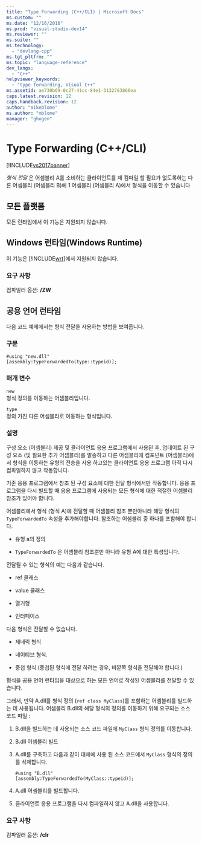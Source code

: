 ```yaml
---
title: "Type Forwarding (C++/CLI) | Microsoft Docs"
ms.custom: ""
ms.date: "12/16/2016"
ms.prod: "visual-studio-dev14"
ms.reviewer: ""
ms.suite: ""
ms.technology: 
  - "devlang-cpp"
ms.tgt_pltfrm: ""
ms.topic: "language-reference"
dev_langs: 
  - "C++"
helpviewer_keywords: 
  - "type forwarding, Visual C++"
ms.assetid: ae730b69-0c27-41cc-84e1-3132783866ea
caps.latest.revision: 12
caps.handback.revision: 12
author: "mikeblome"
ms.author: "mblome"
manager: "ghogen"
---
```

# Type Forwarding (C++/CLI)
[!INCLUDE[vs2017banner](../assembler/inline/includes/vs2017banner.md)]

*형식 전달* 은 어셈블리 A를 소비하는 클라이언트를 재 컴파일 할 필요가 없도록하는 다른 어셈블리 \(어셈블리 B\)에 1 어셈블리 \(어셈블리 A\)에서 형식을 이동할 수 있습니다  
  
## 모든 플랫폼  
 모든 런타임에서 이 기능은 지원되지 않습니다.  
  
## Windows 런타임\(Windows Runtime\)  
 이 기능은 [!INCLUDE[wrt](../atl/reference/includes/wrt_md.md)]에서 지원되지 않습니다.  
  
### 요구 사항  
 컴파일러 옵션: **\/ZW**  
  
## 공용 언어 런타임  
 다음 코드 예제에서는 형식 전달을 사용하는 방법을 보여줍니다.  
  
### 구문  
  
```  
#using "new.dll"  
[assembly:TypeForwardedTo(type::typeid)];  
```  
  
### 매개 변수  
 `new`  
 형식 정의를 이동하는 어셈블리입니다.  
  
 `type`  
 정의 가진 다른 어셈블리로 이동하는 형식입니다.  
  
### 설명  
 구성 요소 \(어셈블리\) 제공 및 클라이언트 응용 프로그램에서 사용된 후, 업데이트 된 구성 요소 \(및 필요한 추가 어셈블리\)를 발송하고 다른 어셈블리에 컴포넌트 \(어셈블리\)에서 형식을 이동하는 유형의 전송을 사용 하고있는 클라이언트 응용 프로그램 아직 다시 컴파일하지 않고 작동합니다.  
  
 기존 응용 프로그램에서 참조 된 구성 요소에 대한 전달 형식에서만 작동합니다.  응용 프로그램을 다시 빌드할 때 응용 프로그램에 사용되는 모든 형식에 대한 적절한 어셈블리 참조가 있어야 합니다.  
  
 어셈블리에서 형식 \(형식 A\)에 전달할 때 어셈블리 참조 뿐만아니라 해당 형식의 `TypeForwardedTo`  속성을 추가해야합니다.  참조하는 어셈블리 중 하나를 포함해야 합니다.  
  
-   유형 a의 정의  
  
-   `TypeForwardedTo` 은 어셈블리 참조뿐만 아니라 유형 A에 대한 특성입니다.  
  
 전달될 수 있는 형식의 예는 다음과 같습니다.  
  
-   ref 클래스  
  
-   value 클래스  
  
-   열거형  
  
-   인터페이스  
  
 다음 형식은 전달할 수 없습니다.  
  
-   제네릭 형식  
  
-   네이티브 형식.  
  
-   중첩 형식 \(중첩된 형식에 전달 하려는 경우, 바깥쪽 형식을 전달해야 합니다.\)  
  
 형식을 공용 언어 런타임을 대상으로 하는 모든 언어로 작성된 어셈블리를 전달할 수 있습니다.  
  
 그래서, 만약 A.dll를 형식 정의 \(`ref class MyClass`\)를 포함하는 어셈블리를 빌드하는 데 사용됩니다. 어셈블리 B.dll의 해당 형식의 정의를 이동하기 위해 요구되는 소스 코드 파일 :  
  
1.  B.dll을 빌드하는 데 사용되는 소스 코드 파일에  `MyClass`  형식 정의를 이동합니다.  
  
2.  B.dll 어셈블리 빌드  
  
3.  A.dll를 구축하고 다음과 같이 대체에 사용 된 소스 코드에서 `MyClass` 형식의 정의를 삭제합니다.  
  
    ```  
    #using "B.dll"  
    [assembly:TypeForwardedTo(MyClass::typeid)];  
    ```  
  
4.  A.dll 어셈블리를 빌드합니다.  
  
5.  클라이언트 응용 프로그램을 다시 컴파일하지 않고 A.dll을 사용합니다.  
  
### 요구 사항  
 컴파일러 옵션: **\/clr**